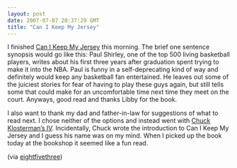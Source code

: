 ```yaml
---
layout: post
date: 2007-07-07 20:37:29 GMT
title: "Can I Keep My Jersey"
---
```

<p>I finished <a href="http://www.amazon.com/Can-Keep-Jersey-Countries-Basketball/dp/034549136X/ref=pd_bbs_sr_1/104-9234536-8480751?ie=UTF8&amp;s=books&amp;qid=1183843587&amp;sr=8-1">Can I Keep My Jersey</a> this morning. The brief one sentence synopsis would go like this: Paul Shirley, one of the top 500 living basketball players, writes about his first three years after graduation spent trying to make it into the NBA. Paul is funny in a self-deprecating kind of way and definitely would keep any basketball fan entertained. He leaves out some of the juiciest stories for fear of having to play these guys again, but still tells some that could make for an uncomfortable time next time they meet on the court. Anyways, good read and thanks Libby for the book.</p><p>I also want to thank my dad and father-in-law for suggestions of what to read next. I chose neither of the options and instead went with <a href="http://www.amazon.com/Chuck-Klosterman-IV-Curious-Dangerous/dp/0743284895/ref=pd_bbs_sr_1/104-9234536-8480751?ie=UTF8&amp;s=books&amp;qid=1183844033&amp;sr=1-1">Chuck Klosterman’s IV</a>. Incidentally, Chuck wrote the introduction to Can I Keep My Jersey and I guess his name was on my mind. When I picked up the book today at the bookshop it seemed like a fun read.</p><p>
 (via <a href="http://www.eightfivethree.com/2007/07/07/can-i-keep-my-jersey/">eightfivethree</a>)</p>